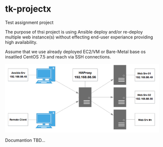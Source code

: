 # tk-projectx
Test assignment project

The purpose of thsi project is using Ansible deploy and/or re-deploy  multiple web instance(s) without effecting end-user experiance providing high availability.

Assume that we use already deployed EC2/VM or Bare-Metal base os insatlled CentOS 7.5 and reach via SSH connections.

![im_name](images/tk-projectx-hld.jpg)

Documantion TBD...

